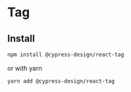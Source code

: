 # Tag

## Install

```bash
npm install @cypress-design/react-tag
```

or with yarn

```bash
yarn add @cypress-design/react-tag
```
